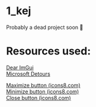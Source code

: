 # 1_kej

Probably a dead project soon :thinking:

# Resources used: 

<a href="https://github.com/ocornut/imgui" title="imgui">Dear ImGui</a>\
<a href="https://github.com/microsoft/Detours" title="detours">Microsoft Detours</a>


<a href="https://icons8.com/icon/set/windows-10-maximize/windows">Maximize button (icons8.com)</a>\
<a href="https://icons8.com/icon/16147/subtract">Minimize button (icons8.com)</a>\
<a href="https://icons8.com/icon/16248/close">Close button (icons8.com)</a>


